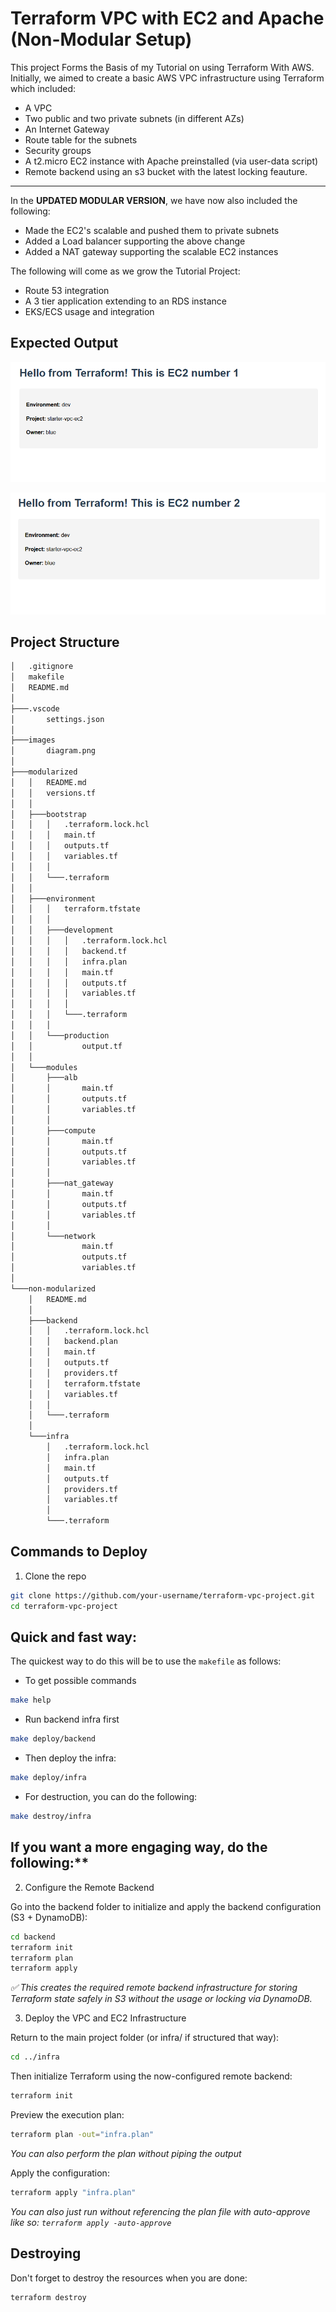 # Terraform VPC with EC2 and Apache (Non-Modular Setup)

This project Forms the Basis of my Tutorial on using Terraform With AWS. 
Initially, we aimed to create a basic AWS VPC infrastructure using Terraform which included:

- A VPC
- Two public and two private subnets (in different AZs)
- An Internet Gateway
- Route table for the subnets
- Security groups
- A t2.micro EC2 instance with Apache preinstalled (via user-data script)
- Remote backend using an s3 bucket with the latest locking feauture.

---
In the <b>UPDATED MODULAR VERSION</b>, we have now also included the following:
- Made the EC2's scalable and pushed them to private subnets
- Added a Load balancer supporting the above change
- Added a NAT gateway supporting the scalable EC2 instances

The following will come as we grow the Tutorial Project:
- Route 53 integration
- A 3 tier application extending to an RDS instance
- EKS/ECS usage and integration

## Expected Output
![Expected Output](/images/ec2%201.png)

![Expected Output](/images/ec2%202.png)


## Project Structure
```bash
│   .gitignore
│   makefile
│   README.md
│
├───.vscode
│       settings.json
│
├───images
│       diagram.png
│
├───modularized
│   │   README.md
│   │   versions.tf
│   │
│   ├───bootstrap
│   │   │   .terraform.lock.hcl
│   │   │   main.tf
│   │   │   outputs.tf
│   │   │   variables.tf
│   │   │
│   │   └───.terraform
│   │
│   ├───environment
│   │   │   terraform.tfstate
│   │   │
│   │   ├───development
│   │   │   │   .terraform.lock.hcl
│   │   │   │   backend.tf
│   │   │   │   infra.plan
│   │   │   │   main.tf
│   │   │   │   outputs.tf
│   │   │   │   variables.tf
│   │   │   │
│   │   │   └───.terraform 
│   │   │
│   │   └───production
│   │           output.tf
│   │
│   └───modules
│       ├───alb
│       │       main.tf
│       │       outputs.tf
│       │       variables.tf
│       │
│       ├───compute
│       │       main.tf
│       │       outputs.tf
│       │       variables.tf
│       │
│       ├───nat_gateway
│       │       main.tf
│       │       outputs.tf
│       │       variables.tf
│       │
│       └───network
│               main.tf
│               outputs.tf
│               variables.tf
│
└───non-modularized
    │   README.md
    │
    ├───backend
    │   │   .terraform.lock.hcl
    │   │   backend.plan
    │   │   main.tf
    │   │   outputs.tf
    │   │   providers.tf
    │   │   terraform.tfstate
    │   │   variables.tf
    │   │
    │   └───.terraform
    │
    └───infra
        │   .terraform.lock.hcl
        │   infra.plan
        │   main.tf
        │   outputs.tf
        │   providers.tf
        │   variables.tf
        │
        └───.terraform

```

## Commands to Deploy
1. Clone the repo
```bash
git clone https://github.com/your-username/terraform-vpc-project.git
cd terraform-vpc-project
```

## Quick and fast way:
The quickest way to do this will be to use the `makefile` as follows:
- To get possible commands
```bash
make help
```
- Run backend infra first
```bash
make deploy/backend
```
- Then deploy the infra:
```bash
make deploy/infra
```

- For destruction, you can do the following:
```bash
make destroy/infra
```

## If you want a more engaging way, do the following:**

2. Configure the Remote Backend

Go into the backend folder to initialize and apply the backend configuration (S3 + DynamoDB):
```bash
cd backend
terraform init
terraform plan
terraform apply
```
_✅ This creates the required remote backend infrastructure for storing Terraform state safely in S3 without the usage or locking via DynamoDB._

3. Deploy the VPC and EC2 Infrastructure

Return to the main project folder (or infra/ if structured that way):
```bash
cd ../infra
```
Then initialize Terraform using the now-configured remote backend:
```bash
terraform init
```

Preview the execution plan:
```bash
terraform plan -out="infra.plan"
```
_You can also perform the plan without piping the output_

Apply the configuration:
```bash
terraform apply "infra.plan"
```
_You can also just run without referencing the plan file with auto-approve like so: `terraform apply -auto-approve`_

## Destroying
Don't forget to destroy the resources when you are done:
```bash
terraform destroy
```